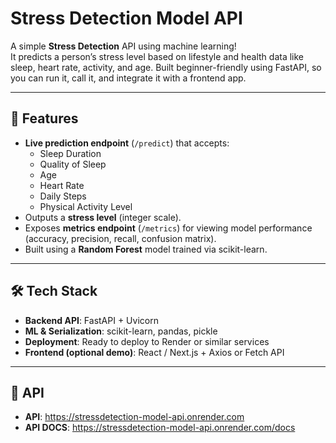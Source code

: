 # Stress Detection Model API

A simple **Stress Detection** API using machine learning!  
It predicts a person’s stress level based on lifestyle and health data like sleep, heart rate, activity, and age. Built beginner-friendly using FastAPI, so you can run it, call it, and integrate it with a frontend app.

---

## 🚀 Features
- **Live prediction endpoint** (`/predict`) that accepts:
  - Sleep Duration
  - Quality of Sleep
  - Age  
  - Heart Rate  
  - Daily Steps  
  - Physical Activity Level  
- Outputs a **stress level** (integer scale).
- Exposes **metrics endpoint** (`/metrics`) for viewing model performance (accuracy, precision, recall, confusion matrix).
- Built using a **Random Forest** model trained via scikit-learn.

---

## 🛠️ Tech Stack
- **Backend API**: FastAPI + Uvicorn  
- **ML & Serialization**: scikit-learn, pandas, pickle  
- **Deployment**: Ready to deploy to Render or similar services  
- **Frontend (optional demo)**: React / Next.js + Axios or Fetch API  

---

## 🔗 API
- **API**: https://stressdetection-model-api.onrender.com
- **API DOCS**: https://stressdetection-model-api.onrender.com/docs

